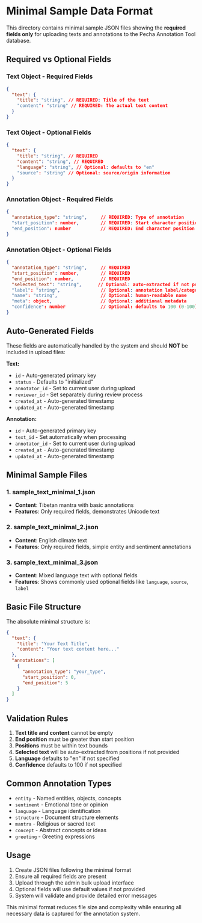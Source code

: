 # Minimal Sample Data Format

This directory contains minimal sample JSON files showing the **required fields only** for uploading texts and annotations to the Pecha Annotation Tool database.

## Required vs Optional Fields

### Text Object - Required Fields

```json
{
  "text": {
    "title": "string", // REQUIRED: Title of the text
    "content": "string" // REQUIRED: The actual text content
  }
}
```

### Text Object - Optional Fields

```json
{
  "text": {
    "title": "string", // REQUIRED
    "content": "string", // REQUIRED
    "language": "string", // Optional: defaults to "en"
    "source": "string" // Optional: source/origin information
  }
}
```

### Annotation Object - Required Fields

```json
{
  "annotation_type": "string",     // REQUIRED: Type of annotation
  "start_position": number,        // REQUIRED: Start character position (0-based)
  "end_position": number           // REQUIRED: End character position (exclusive)
}
```

### Annotation Object - Optional Fields

```json
{
  "annotation_type": "string",     // REQUIRED
  "start_position": number,        // REQUIRED
  "end_position": number,          // REQUIRED
  "selected_text": "string",      // Optional: auto-extracted if not provided
  "label": "string",               // Optional: annotation label/category
  "name": "string",                // Optional: human-readable name
  "meta": object,                  // Optional: additional metadata
  "confidence": number             // Optional: defaults to 100 (0-100)
}
```

## Auto-Generated Fields

These fields are automatically handled by the system and should **NOT** be included in upload files:

**Text:**

- `id` - Auto-generated primary key
- `status` - Defaults to "initialized"
- `annotator_id` - Set to current user during upload
- `reviewer_id` - Set separately during review process
- `created_at` - Auto-generated timestamp
- `updated_at` - Auto-generated timestamp

**Annotation:**

- `id` - Auto-generated primary key
- `text_id` - Set automatically when processing
- `annotator_id` - Set to current user during upload
- `created_at` - Auto-generated timestamp
- `updated_at` - Auto-generated timestamp

## Minimal Sample Files

### 1. sample_text_minimal_1.json

- **Content**: Tibetan mantra with basic annotations
- **Features**: Only required fields, demonstrates Unicode text

### 2. sample_text_minimal_2.json

- **Content**: English climate text
- **Features**: Only required fields, simple entity and sentiment annotations

### 3. sample_text_minimal_3.json

- **Content**: Mixed language text with optional fields
- **Features**: Shows commonly used optional fields like `language`, `source`, `label`

## Basic File Structure

The absolute minimal structure is:

```json
{
  "text": {
    "title": "Your Text Title",
    "content": "Your text content here..."
  },
  "annotations": [
    {
      "annotation_type": "your_type",
      "start_position": 0,
      "end_position": 5
    }
  ]
}
```

## Validation Rules

1. **Text title and content** cannot be empty
2. **End position** must be greater than start position
3. **Positions** must be within text bounds
4. **Selected text** will be auto-extracted from positions if not provided
5. **Language** defaults to "en" if not specified
6. **Confidence** defaults to 100 if not specified

## Common Annotation Types

- `entity` - Named entities, objects, concepts
- `sentiment` - Emotional tone or opinion
- `language` - Language identification
- `structure` - Document structure elements
- `mantra` - Religious or sacred text
- `concept` - Abstract concepts or ideas
- `greeting` - Greeting expressions

## Usage

1. Create JSON files following the minimal format
2. Ensure all required fields are present
3. Upload through the admin bulk upload interface
4. Optional fields will use default values if not provided
5. System will validate and provide detailed error messages

This minimal format reduces file size and complexity while ensuring all necessary data is captured for the annotation system.
